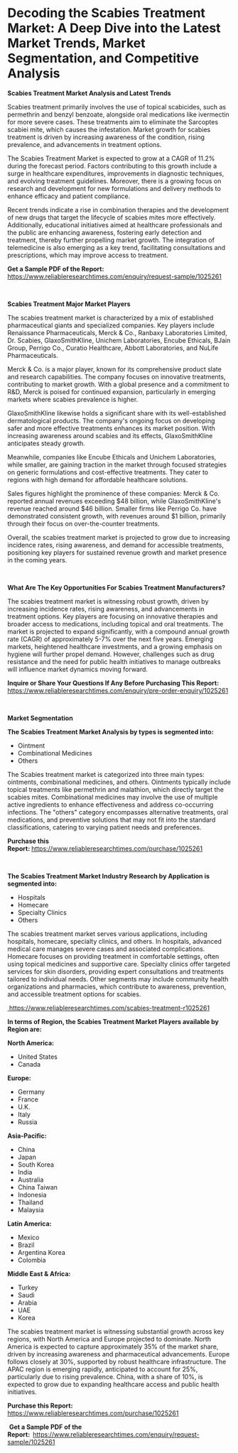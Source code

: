 <p><h1>Decoding the Scabies Treatment Market: A Deep Dive into the Latest Market Trends, Market Segmentation, and Competitive Analysis</h1></p><p><strong>Scabies Treatment Market Analysis and Latest Trends</strong></p>
<p><p>Scabies treatment primarily involves the use of topical scabicides, such as permethrin and benzyl benzoate, alongside oral medications like ivermectin for more severe cases. These treatments aim to eliminate the Sarcoptes scabiei mite, which causes the infestation. Market growth for scabies treatment is driven by increasing awareness of the condition, rising prevalence, and advancements in treatment options. </p><p>The Scabies Treatment Market is expected to grow at a CAGR of 11.2% during the forecast period. Factors contributing to this growth include a surge in healthcare expenditures, improvements in diagnostic techniques, and evolving treatment guidelines. Moreover, there is a growing focus on research and development for new formulations and delivery methods to enhance efficacy and patient compliance. </p><p>Recent trends indicate a rise in combination therapies and the development of new drugs that target the lifecycle of scabies mites more effectively. Additionally, educational initiatives aimed at healthcare professionals and the public are enhancing awareness, fostering early detection and treatment, thereby further propelling market growth. The integration of telemedicine is also emerging as a key trend, facilitating consultations and prescriptions, which may improve access to treatment.</p></p>
<p><strong>Get a Sample PDF of the Report:&nbsp;</strong> <a href="https://www.reliableresearchtimes.com/enquiry/request-sample/1025261?utm_campaign=2230&utm_medium=2&utm_source=Github&utm_content=ia&utm_term=18042025&utm_id=scabies-treatment">https://www.reliableresearchtimes.com/enquiry/request-sample/1025261</a></p>
<p>&nbsp;</p>
<p><strong>Scabies Treatment Major Market Players</strong></p>
<p><p>The scabies treatment market is characterized by a mix of established pharmaceutical giants and specialized companies. Key players include Renaissance Pharmaceuticals, Merck & Co., Ranbaxy Laboratories Limited, Dr. Scabies, GlaxoSmithKline, Unichem Laboratories, Encube Ethicals, BJain Group, Perrigo Co., Curatio Healthcare, Abbott Laboratories, and NuLife Pharmaceuticals.</p><p>Merck & Co. is a major player, known for its comprehensive product slate and research capabilities. The company focuses on innovative treatments, contributing to market growth. With a global presence and a commitment to R&D, Merck is poised for continued expansion, particularly in emerging markets where scabies prevalence is higher.</p><p>GlaxoSmithKline likewise holds a significant share with its well-established dermatological products. The company's ongoing focus on developing safer and more effective treatments enhances its market position. With increasing awareness around scabies and its effects, GlaxoSmithKline anticipates steady growth.</p><p>Meanwhile, companies like Encube Ethicals and Unichem Laboratories, while smaller, are gaining traction in the market through focused strategies on generic formulations and cost-effective treatments. They cater to regions with high demand for affordable healthcare solutions.</p><p>Sales figures highlight the prominence of these companies: Merck & Co. reported annual revenues exceeding $48 billion, while GlaxoSmithKline's revenue reached around $46 billion. Smaller firms like Perrigo Co. have demonstrated consistent growth, with revenues around $1 billion, primarily through their focus on over-the-counter treatments.</p><p>Overall, the scabies treatment market is projected to grow due to increasing incidence rates, rising awareness, and demand for accessible treatments, positioning key players for sustained revenue growth and market presence in the coming years.</p></p>
<p>&nbsp;</p>
<p><strong>What Are The Key Opportunities For Scabies Treatment Manufacturers?</strong></p>
<p><p>The scabies treatment market is witnessing robust growth, driven by increasing incidence rates, rising awareness, and advancements in treatment options. Key players are focusing on innovative therapies and broader access to medications, including topical and oral treatments. The market is projected to expand significantly, with a compound annual growth rate (CAGR) of approximately 5-7% over the next five years. Emerging markets, heightened healthcare investments, and a growing emphasis on hygiene will further propel demand. However, challenges such as drug resistance and the need for public health initiatives to manage outbreaks will influence market dynamics moving forward.</p></p>
<p><strong>Inquire or Share Your Questions If Any Before Purchasing This Report:</strong> <a href="https://www.reliableresearchtimes.com/enquiry/pre-order-enquiry/1025261?utm_campaign=2230&utm_medium=2&utm_source=Github&utm_content=ia&utm_term=18042025&utm_id=scabies-treatment">https://www.reliableresearchtimes.com/enquiry/pre-order-enquiry/1025261</a></p>
<p>&nbsp;</p>
<p><strong>Market Segmentation</strong></p>
<p><strong>The Scabies Treatment Market Analysis by types is segmented into:</strong></p>
<p><ul><li>Ointment</li><li>Combinational Medicines</li><li>Others</li></ul></p>
<p><p>The Scabies treatment market is categorized into three main types: ointments, combinational medicines, and others. Ointments typically include topical treatments like permethrin and malathion, which directly target the scabies mites. Combinational medicines may involve the use of multiple active ingredients to enhance effectiveness and address co-occurring infections. The "others" category encompasses alternative treatments, oral medications, and preventive solutions that may not fit into the standard classifications, catering to varying patient needs and preferences.</p></p>
<p><strong>Purchase this Report:&nbsp;</strong><a href="https://www.reliableresearchtimes.com/purchase/1025261?utm_campaign=2230&utm_medium=2&utm_source=Github&utm_content=ia&utm_term=18042025&utm_id=scabies-treatment">https://www.reliableresearchtimes.com/purchase/1025261</a></p>
<p>&nbsp;</p>
<p><strong>The Scabies Treatment Market Industry Research by Application is segmented into:</strong></p>
<p><ul><li>Hospitals</li><li>Homecare</li><li>Specialty Clinics</li><li>Others</li></ul></p>
<p><p>The scabies treatment market serves various applications, including hospitals, homecare, specialty clinics, and others. In hospitals, advanced medical care manages severe cases and associated complications. Homecare focuses on providing treatment in comfortable settings, often using topical medicines and supportive care. Specialty clinics offer targeted services for skin disorders, providing expert consultations and treatments tailored to individual needs. Other segments may include community health organizations and pharmacies, which contribute to awareness, prevention, and accessible treatment options for scabies.</p></p>
<p><a href="https://www.reliableresearchtimes.com/scabies-treatment-r1025261?utm_campaign=2230&utm_medium=2&utm_source=Github&utm_content=ia&utm_term=18042025&utm_id=scabies-treatment">&nbsp;https://www.reliableresearchtimes.com/scabies-treatment-r1025261</a></p>
<p><strong>In terms of Region, the Scabies Treatment Market Players available by Region are:</strong></p>
<p>
    <p> <strong> North America: </strong>
        <ul>
            <li>United States</li>
            <li>Canada</li>
        </ul>
        </p> 
    <p> <strong> Europe: </strong>
        <ul>
            <li>Germany</li>
            <li>France</li>
            <li>U.K.</li>
            <li>Italy</li>
            <li>Russia</li>
        </ul>
        </p> 
    <p> <strong> Asia-Pacific: </strong>
        <ul>
            <li>China</li>
            <li>Japan</li>
            <li>South Korea</li>
            <li>India</li>
            <li>Australia</li>
            <li>China Taiwan</li>
            <li>Indonesia</li>
            <li>Thailand</li>
            <li>Malaysia</li>
        </ul>
        </p> 
    <p> <strong> Latin America: </strong>
        <ul>
            <li>Mexico</li>
            <li>Brazil</li>
            <li>Argentina Korea</li>
            <li>Colombia</li>
        </ul>
        </p> 
    <p> <strong> Middle East & Africa: </strong>
        <ul>
            <li>Turkey</li>
            <li>Saudi</li>
            <li>Arabia</li>
            <li>UAE</li>
            <li>Korea</li>
        </ul>
    </p>
    </p>
<p><p>The scabies treatment market is witnessing substantial growth across key regions, with North America and Europe projected to dominate. North America is expected to capture approximately 35% of the market share, driven by increasing awareness and pharmaceutical advancements. Europe follows closely at 30%, supported by robust healthcare infrastructure. The APAC region is emerging rapidly, anticipated to account for 25%, particularly due to rising prevalence. China, with a share of 10%, is expected to grow due to expanding healthcare access and public health initiatives.</p></p>
<p><strong>Purchase this Report: </strong><a href="https://www.reliableresearchtimes.com/purchase/1025261?utm_campaign=2230&utm_medium=2&utm_source=Github&utm_content=ia&utm_term=18042025&utm_id=scabies-treatment">https://www.reliableresearchtimes.com/purchase/1025261</a></p>
<p>&nbsp;<strong>Get a Sample PDF of the Report:&nbsp;&nbsp;</strong><a href="https://www.reliableresearchtimes.com/enquiry/request-sample/1025261?utm_campaign=2230&utm_medium=2&utm_source=Github&utm_content=ia&utm_term=18042025&utm_id=scabies-treatment">https://www.reliableresearchtimes.com/enquiry/request-sample/1025261</a></p>
<p><strong></strong></p>
<p><p></p><p></p><p></p></p>